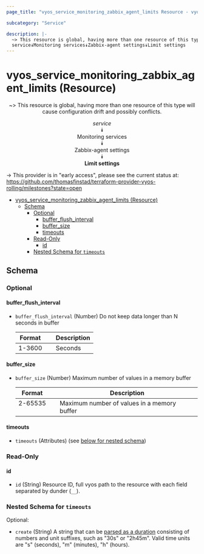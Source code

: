 ```yaml
---
page_title: "vyos_service_monitoring_zabbix_agent_limits Resource - vyos"

subcategory: "Service"

description: |-
  ~> This resource is global, having more than one resource of this type will cause configuration drift and possibly conflicts.
  service⯯Monitoring services⯯Zabbix-agent settings⯯Limit settings
---
```


# vyos_service_monitoring_zabbix_agent_limits (Resource)
<center>

~> This resource is global, having more than one resource of this type will cause configuration drift and possibly conflicts.

*service*  
⯯  
Monitoring services  
⯯  
Zabbix-agent settings  
⯯  
**Limit settings**


</center>

-> This provider is in "early access", please see the current status at: https://github.com/thomasfinstad/terraform-provider-vyos-rolling/milestones?state=open

<!--TOC-->

- [vyos_service_monitoring_zabbix_agent_limits (Resource)](#vyos_service_monitoring_zabbix_agent_limits-resource)
  - [Schema](#schema)
    - [Optional](#optional)
      - [buffer_flush_interval](#buffer_flush_interval)
      - [buffer_size](#buffer_size)
      - [timeouts](#timeouts)
    - [Read-Only](#read-only)
      - [id](#id)
    - [Nested Schema for `timeouts`](#nested-schema-for-timeouts)

<!--TOC-->

<!-- schema generated by tfplugindocs -->
## Schema

### Optional

#### buffer_flush_interval
- `buffer_flush_interval` (Number) Do not keep data longer than N seconds in buffer

    |  Format  &emsp;|  Description  |
    |----------|---------------|
    |  1-3600  &emsp;|  Seconds      |
#### buffer_size
- `buffer_size` (Number) Maximum number of values in a memory buffer

    |  Format   &emsp;|  Description                                  |
    |-----------|-----------------------------------------------|
    |  2-65535  &emsp;|  Maximum number of values in a memory buffer  |
#### timeouts
- `timeouts` (Attributes) (see [below for nested schema](#nestedatt--timeouts))

### Read-Only

#### id
- `id` (String) Resource ID, full vyos path to the resource with each field separated by dunder (`__`).

<a id="nestedatt--timeouts"></a>
### Nested Schema for `timeouts`

Optional:

- `create` (String) A string that can be [parsed as a duration](https://pkg.go.dev/time#ParseDuration) consisting of numbers and unit suffixes, such as &#34;30s&#34; or &#34;2h45m&#34;. Valid time units are &#34;s&#34; (seconds), &#34;m&#34; (minutes), &#34;h&#34; (hours).
